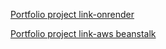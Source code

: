 [Portfolio project link-onrender](https://portfolio-project-de-yi.onrender.com/)


[Portfolio project link-aws beanstalk](http://daeun-portfolio-project.ap-northeast-2.elasticbeanstalk.com/)
